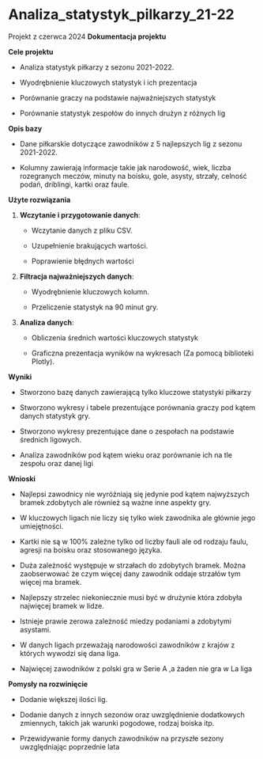 # Analiza_statystyk_pilkarzy_21-22
Projekt z czerwca 2024
**Dokumentacja projektu**

**Cele projektu**

- Analiza statystyk piłkarzy z sezonu 2021-2022.

- Wyodrębnienie kluczowych statystyk i ich prezentacja

- Porównanie graczy na podstawie najważniejszych statystyk

- Porównanie statystyk zespołów do innych drużyn z różnych lig

**Opis bazy**

- Dane piłkarskie dotyczące zawodników z 5 najlepszych lig z sezonu 2021-2022.

- Kolumny zawierają informacje takie jak narodowość, wiek, liczba rozegranych meczów, minuty na boisku, gole, asysty, strzały, celność podań, driblingi, kartki oraz faule.

**Użyte rozwiązania**

1. **Wczytanie i przygotowanie danych**:

   - Wczytanie danych z pliku CSV.

   - Uzupełnienie brakujących wartości.

   - Poprawienie błędnych wartości

2. **Filtracja najważniejszych danych**:

   - Wyodrębnienie kluczowych kolumn.

   - Przeliczenie statystyk na 90 minut gry.

3. **Analiza danych**:

   - Obliczenia średnich wartości kluczowych statystyk

   - Graficzna prezentacja wyników na wykresach (Za pomocą biblioteki Plotly).

**Wyniki**

- Stworzono bazę danych zawierającą tylko kluczowe statystyki piłkarzy

- Stworzono wykresy i tabele prezentujące porównania graczy pod kątem danych statystyk gry.

- Stworzono wykresy prezentujące dane o zespołach na podstawie średnich ligowych.

- Analiza zawodników pod kątem wieku oraz porównanie ich na tle zespołu oraz danej ligi

**Wnioski**

- Najlepsi zawodnicy nie wyróżniają się jedynie pod kątem najwyższych bramek zdobytych ale również są ważne inne aspekty gry.

- W kluczowych ligach nie liczy się tylko wiek zawodnika ale głównie jego umiejętności.

- Kartki nie są w 100% zależne tylko od liczby fauli ale od rodzaju faulu, agresji na boisku oraz stosowanego języka.

- Duża zależność występuje w strzałach do zdobytych bramek. Można zaobserwować że czym więcej dany zawodnik oddaje strzałów tym więcej ma bramek.

- Najlepszy strzelec niekoniecznie musi być w drużynie która zdobyła najwięcej bramek w lidze.

- Istnieje prawie zerowa zależność miedzy podaniami a zdobytymi asystami.

- W danych ligach przeważają narodowości zawodników z krajów z których wywodzi się dana liga.

- Najwięcej zawodników z polski gra w Serie A ,a żaden nie gra w La liga

**Pomysły na rozwinięcie**

- Dodanie większej ilości lig.

- Dodanie danych z innych sezonów oraz uwzględnienie dodatkowych zmiennych, takich jak warunki pogodowe, rodzaj boiska itp.

- Przewidywanie formy danych zawodników na przyszłe sezony uwzględniając poprzednie lata
